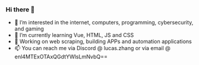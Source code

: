 
### Hi there 👋

- 👀 I’m interested in the internet, computers, programming, cybersecurity, and gaming
- 🌱 I’m currently learning Vue, HTML, JS and CSS
- 💬 Working on web scraping, building APPs and automation applications
- 📫 You can reach me via Discord @ lucas.zhang or via email @ enl4MTExOTAxQGdtYWlsLmNvbQ==

